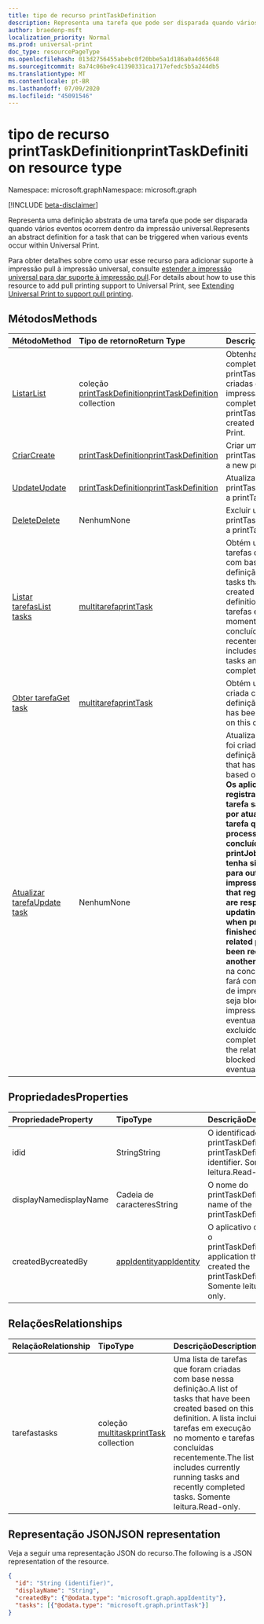 ```yaml
---
title: tipo de recurso printTaskDefinition
description: Representa uma tarefa que pode ser disparada quando vários eventos ocorrem dentro da impressão universal.
author: braedenp-msft
localization_priority: Normal
ms.prod: universal-print
doc_type: resourcePageType
ms.openlocfilehash: 013d2756455abebc0f20bbe5a1d186a0a4d65648
ms.sourcegitcommit: 8a74c06be9c41390331ca1717efedc5b5a244db5
ms.translationtype: MT
ms.contentlocale: pt-BR
ms.lasthandoff: 07/09/2020
ms.locfileid: "45091546"
---
```

# <a name="printtaskdefinition-resource-type"></a><span data-ttu-id="5e5b5-103">tipo de recurso printTaskDefinition</span><span class="sxs-lookup"><span data-stu-id="5e5b5-103">printTaskDefinition resource type</span></span>

<span data-ttu-id="5e5b5-104">Namespace: microsoft.graph</span><span class="sxs-lookup"><span data-stu-id="5e5b5-104">Namespace: microsoft.graph</span></span>

[!INCLUDE [beta-disclaimer](../../includes/beta-disclaimer.md)]

<span data-ttu-id="5e5b5-105">Representa uma definição abstrata de uma tarefa que pode ser disparada quando vários eventos ocorrem dentro da impressão universal.</span><span class="sxs-lookup"><span data-stu-id="5e5b5-105">Represents an abstract definition for a task that can be triggered when various events occur within Universal Print.</span></span>

<span data-ttu-id="5e5b5-106">Para obter detalhes sobre como usar esse recurso para adicionar suporte à impressão pull à impressão universal, consulte [estender a impressão universal para dar suporte à impressão pull](/graph/universal-print-concept-overview#extending-universal-print-to-support-pull-printing).</span><span class="sxs-lookup"><span data-stu-id="5e5b5-106">For details about how to use this resource to add pull printing support to Universal Print, see [Extending Universal Print to support pull printing](/graph/universal-print-concept-overview#extending-universal-print-to-support-pull-printing).</span></span>

## <a name="methods"></a><span data-ttu-id="5e5b5-107">Métodos</span><span class="sxs-lookup"><span data-stu-id="5e5b5-107">Methods</span></span>

| <span data-ttu-id="5e5b5-108">Método</span><span class="sxs-lookup"><span data-stu-id="5e5b5-108">Method</span></span>       | <span data-ttu-id="5e5b5-109">Tipo de retorno</span><span class="sxs-lookup"><span data-stu-id="5e5b5-109">Return Type</span></span> | <span data-ttu-id="5e5b5-110">Descrição</span><span class="sxs-lookup"><span data-stu-id="5e5b5-110">Description</span></span> |
|:-------------|:------------|:------------|
| [<span data-ttu-id="5e5b5-111">Listar</span><span class="sxs-lookup"><span data-stu-id="5e5b5-111">List</span></span>](../api/print-list-taskdefinitions.md) | <span data-ttu-id="5e5b5-112">coleção [printTaskDefinition](printtaskdefinition.md)</span><span class="sxs-lookup"><span data-stu-id="5e5b5-112">[printTaskDefinition](printtaskdefinition.md) collection</span></span> | <span data-ttu-id="5e5b5-113">Obtenha uma lista completa de printTaskDefinitions criadas dentro da impressão universal.</span><span class="sxs-lookup"><span data-stu-id="5e5b5-113">Get a complete list of printTaskDefinitions created within Universal Print.</span></span> |
| [<span data-ttu-id="5e5b5-114">Criar</span><span class="sxs-lookup"><span data-stu-id="5e5b5-114">Create</span></span>](../api/print-post-taskdefinitions.md) | [<span data-ttu-id="5e5b5-115">printTaskDefinition</span><span class="sxs-lookup"><span data-stu-id="5e5b5-115">printTaskDefinition</span></span>](printtaskdefinition.md) | <span data-ttu-id="5e5b5-116">Criar um novo printTaskDefinition.</span><span class="sxs-lookup"><span data-stu-id="5e5b5-116">Create a new printTaskDefinition.</span></span> |
| [<span data-ttu-id="5e5b5-117">Update</span><span class="sxs-lookup"><span data-stu-id="5e5b5-117">Update</span></span>](../api/print-update-taskdefinition.md) | [<span data-ttu-id="5e5b5-118">printTaskDefinition</span><span class="sxs-lookup"><span data-stu-id="5e5b5-118">printTaskDefinition</span></span>](printtaskdefinition.md) | <span data-ttu-id="5e5b5-119">Atualizar um printTaskDefinition.</span><span class="sxs-lookup"><span data-stu-id="5e5b5-119">Update a printTaskDefinition.</span></span> |
| [<span data-ttu-id="5e5b5-120">Delete</span><span class="sxs-lookup"><span data-stu-id="5e5b5-120">Delete</span></span>](../api/print-delete-taskdefinition.md) | <span data-ttu-id="5e5b5-121">Nenhum</span><span class="sxs-lookup"><span data-stu-id="5e5b5-121">None</span></span> | <span data-ttu-id="5e5b5-122">Excluir um printTaskDefinition.</span><span class="sxs-lookup"><span data-stu-id="5e5b5-122">Delete a printTaskDefinition.</span></span> |
| [<span data-ttu-id="5e5b5-123">Listar tarefas</span><span class="sxs-lookup"><span data-stu-id="5e5b5-123">List tasks</span></span>](../api/printtaskdefinition-list-tasks.md) | [<span data-ttu-id="5e5b5-124">multitarefa</span><span class="sxs-lookup"><span data-stu-id="5e5b5-124">printTask</span></span>](printtask.md) | <span data-ttu-id="5e5b5-125">Obtém uma lista de tarefas que foram criadas com base nessa definição.</span><span class="sxs-lookup"><span data-stu-id="5e5b5-125">Get a list of tasks that have been created based on this definition.</span></span> <span data-ttu-id="5e5b5-126">A lista inclui tarefas em execução no momento e tarefas concluídas recentemente.</span><span class="sxs-lookup"><span data-stu-id="5e5b5-126">The list includes currently running tasks and recently completed tasks.</span></span> |
| [<span data-ttu-id="5e5b5-127">Obter tarefa</span><span class="sxs-lookup"><span data-stu-id="5e5b5-127">Get task</span></span>](../api/printtask-get.md) | [<span data-ttu-id="5e5b5-128">multitarefa</span><span class="sxs-lookup"><span data-stu-id="5e5b5-128">printTask</span></span>](printtask.md) | <span data-ttu-id="5e5b5-129">Obtém uma tarefa que foi criada com base nessa definição.</span><span class="sxs-lookup"><span data-stu-id="5e5b5-129">Gets a task that has been created based on this definition.</span></span> |
| [<span data-ttu-id="5e5b5-130">Atualizar tarefa</span><span class="sxs-lookup"><span data-stu-id="5e5b5-130">Update task</span></span>](../api/printtaskdefinition-update-task.md) | <span data-ttu-id="5e5b5-131">Nenhum</span><span class="sxs-lookup"><span data-stu-id="5e5b5-131">None</span></span> | <span data-ttu-id="5e5b5-132">Atualizar uma tarefa que foi criada com base nessa definição.</span><span class="sxs-lookup"><span data-stu-id="5e5b5-132">Update a task that has been created based on this definition.</span></span> <span data-ttu-id="5e5b5-133">**Os aplicativos que registram gatilhos de tarefa são responsáveis por atualizar o status da tarefa quando o processamento é concluído, a menos que o printJob relacionado tenha sido Redirecionado para outra impressora.**</span><span class="sxs-lookup"><span data-stu-id="5e5b5-133">**Applications that register task triggers are responsible for updating task status when processing is finished, unless the related printJob has been redirected to another printer.**</span></span> <span data-ttu-id="5e5b5-134">A falha na conclusão do relatório fará com que o trabalho de impressão relacionado seja bloqueado da impressão e, eventualmente, excluído.</span><span class="sxs-lookup"><span data-stu-id="5e5b5-134">Failure to report completion will result in the related print job being blocked from printing and eventually deleted.</span></span> |

## <a name="properties"></a><span data-ttu-id="5e5b5-135">Propriedades</span><span class="sxs-lookup"><span data-stu-id="5e5b5-135">Properties</span></span>
| <span data-ttu-id="5e5b5-136">Propriedade</span><span class="sxs-lookup"><span data-stu-id="5e5b5-136">Property</span></span>     | <span data-ttu-id="5e5b5-137">Tipo</span><span class="sxs-lookup"><span data-stu-id="5e5b5-137">Type</span></span>        | <span data-ttu-id="5e5b5-138">Descrição</span><span class="sxs-lookup"><span data-stu-id="5e5b5-138">Description</span></span> |
|:-------------|:------------|:------------|
|<span data-ttu-id="5e5b5-139">id</span><span class="sxs-lookup"><span data-stu-id="5e5b5-139">id</span></span>|<span data-ttu-id="5e5b5-140">String</span><span class="sxs-lookup"><span data-stu-id="5e5b5-140">String</span></span>|<span data-ttu-id="5e5b5-141">O identificador do printTaskDefinition.</span><span class="sxs-lookup"><span data-stu-id="5e5b5-141">The printTaskDefinition's identifier.</span></span> <span data-ttu-id="5e5b5-142">Somente leitura.</span><span class="sxs-lookup"><span data-stu-id="5e5b5-142">Read-only.</span></span>|
|<span data-ttu-id="5e5b5-143">displayName</span><span class="sxs-lookup"><span data-stu-id="5e5b5-143">displayName</span></span>|<span data-ttu-id="5e5b5-144">Cadeia de caracteres</span><span class="sxs-lookup"><span data-stu-id="5e5b5-144">String</span></span>|<span data-ttu-id="5e5b5-145">O nome do printTaskDefinition.</span><span class="sxs-lookup"><span data-stu-id="5e5b5-145">The name of the printTaskDefinition.</span></span>|
|<span data-ttu-id="5e5b5-146">createdBy</span><span class="sxs-lookup"><span data-stu-id="5e5b5-146">createdBy</span></span>|[<span data-ttu-id="5e5b5-147">appIdentity</span><span class="sxs-lookup"><span data-stu-id="5e5b5-147">appIdentity</span></span>](appidentity.md)|<span data-ttu-id="5e5b5-148">O aplicativo que criou o printTaskDefinition.</span><span class="sxs-lookup"><span data-stu-id="5e5b5-148">The application that created the printTaskDefinition.</span></span> <span data-ttu-id="5e5b5-149">Somente leitura.</span><span class="sxs-lookup"><span data-stu-id="5e5b5-149">Read-only.</span></span>|

## <a name="relationships"></a><span data-ttu-id="5e5b5-150">Relações</span><span class="sxs-lookup"><span data-stu-id="5e5b5-150">Relationships</span></span>
| <span data-ttu-id="5e5b5-151">Relação</span><span class="sxs-lookup"><span data-stu-id="5e5b5-151">Relationship</span></span> | <span data-ttu-id="5e5b5-152">Tipo</span><span class="sxs-lookup"><span data-stu-id="5e5b5-152">Type</span></span>        | <span data-ttu-id="5e5b5-153">Descrição</span><span class="sxs-lookup"><span data-stu-id="5e5b5-153">Description</span></span> |
|:-------------|:------------|:------------|
|<span data-ttu-id="5e5b5-154">tarefas</span><span class="sxs-lookup"><span data-stu-id="5e5b5-154">tasks</span></span>|<span data-ttu-id="5e5b5-155">coleção [multitask](printtask.md)</span><span class="sxs-lookup"><span data-stu-id="5e5b5-155">[printTask](printtask.md) collection</span></span>|<span data-ttu-id="5e5b5-156">Uma lista de tarefas que foram criadas com base nessa definição.</span><span class="sxs-lookup"><span data-stu-id="5e5b5-156">A list of tasks that have been created based on this definition.</span></span> <span data-ttu-id="5e5b5-157">A lista inclui tarefas em execução no momento e tarefas concluídas recentemente.</span><span class="sxs-lookup"><span data-stu-id="5e5b5-157">The list includes currently running tasks and recently completed tasks.</span></span> <span data-ttu-id="5e5b5-158">Somente leitura.</span><span class="sxs-lookup"><span data-stu-id="5e5b5-158">Read-only.</span></span>|

## <a name="json-representation"></a><span data-ttu-id="5e5b5-159">Representação JSON</span><span class="sxs-lookup"><span data-stu-id="5e5b5-159">JSON representation</span></span>

<span data-ttu-id="5e5b5-160">Veja a seguir uma representação JSON do recurso.</span><span class="sxs-lookup"><span data-stu-id="5e5b5-160">The following is a JSON representation of the resource.</span></span>

<!-- {
  "blockType": "resource",
  "optionalProperties": [

  ],
  "@odata.type": "microsoft.graph.printTaskDefinition",
  "keyProperty": "id",
  "baseType":"microsoft.graph.entity"
}-->

```json
{
  "id": "String (identifier)",
  "displayName": "String",
  "createdBy": {"@odata.type": "microsoft.graph.appIdentity"},
  "tasks": [{"@odata.type": "microsoft.graph.printTask"}]
}

```

<!-- uuid: 8fcb5dbc-d5aa-4681-8e31-b001d5168d79
2015-10-25 14:57:30 UTC -->
<!-- {
  "type": "#page.annotation",
  "description": "printTaskDefinition resource",
  "keywords": "",
  "section": "documentation",
  "tocPath": ""
}-->